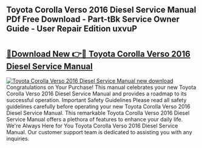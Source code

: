 ## Toyota Corolla Verso 2016 Diesel Service Manual PDf Free Download - Part-tBk Service Owner Guide - User Repair Edition uxvuP

# <h2><a href="http://bc80729.oget.top/?id=Toyota+Corolla+Verso+2016+Diesel+Service+Manual">🔗Download New 👉🔴 Toyota Corolla Verso 2016 Diesel Service Manual</a></h2>

[![Toyota Corolla Verso 2016 Diesel Service Manual new download](https://i.imgur.com/5g1atiW.png)](http://bc80729.oget.top/?id=Toyota+Corolla+Verso+2016+Diesel+Service+Manual)
Congratulations on Your Purchase! This manual celebrates your new Toyota Corolla Verso 2016 Diesel Service Manual and provides a roadmap to its successful operation. Important Safety Guidelines Please read all safety guidelines carefully before operating your new Toyota Corolla Verso 2016 Diesel Service Manual. This remarkable Toyota Corolla Verso 2016 Diesel Service Manual offers a plethora of features to enhance your daily life. We're Always Here for You Toyota Corolla Verso 2016 Diesel Service Manual. Our customer support team is dedicated to assisting you with any inquiries.
